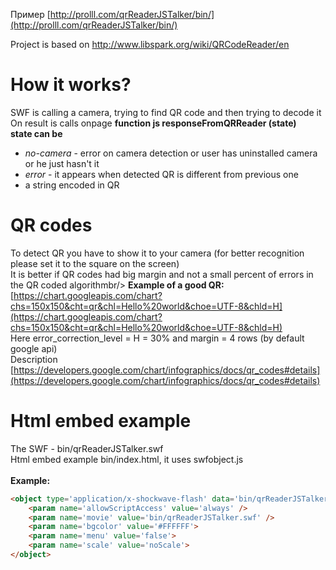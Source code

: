 Пример [http://prolll.com/qrReaderJSTalker/bin/](http://prolll.com/qrReaderJSTalker/bin/)

Project is based on http://www.libspark.org/wiki/QRCodeReader/en
# How it works?
SWF is calling a camera, trying to find QR code and then trying to decode it<br/>
On result is calls onpage **function js responseFromQRReader (state)**<br/>
**state can be**
- *no-camera* - error on camera detection or user has uninstalled camera or he just hasn't it
- *error* - it appears when detected QR is different from previous one
- a string encoded in QR

# QR codes
To detect QR you have to show it to your camera (for better recognition please set it to the square on the screen)<br/>
It is better if QR codes had big margin and not a small percent of errors in the QR coded algorithmbr/>
**Example of a good QR:**<br/>
[https://chart.googleapis.com/chart?chs=150x150&cht=qr&chl=Hello%20world&choe=UTF-8&chld=H](https://chart.googleapis.com/chart?chs=150x150&cht=qr&chl=Hello%20world&choe=UTF-8&chld=H)<br/>
Here error_correction_level = H = 30% and margin = 4 rows (by default google api)<br/>
Description [https://developers.google.com/chart/infographics/docs/qr_codes#details](https://developers.google.com/chart/infographics/docs/qr_codes#details)<br/>

# Html embed example
The SWF - bin/qrReaderJSTalker.swf<br/>
Html embed example bin/index.html, it uses swfobject.js<br/><br/>
**Example:**
```html
<object type='application/x-shockwave-flash' data='bin/qrReaderJSTalker.swf' width='320' height='240'>
	<param name='allowScriptAccess' value='always' />
	<param name='movie' value='bin/qrReaderJSTalker.swf' />
	<param name='bgcolor' value='#FFFFFF'>
	<param name='menu' value='false'>
	<param name='scale' value='noScale'>
</object>
```